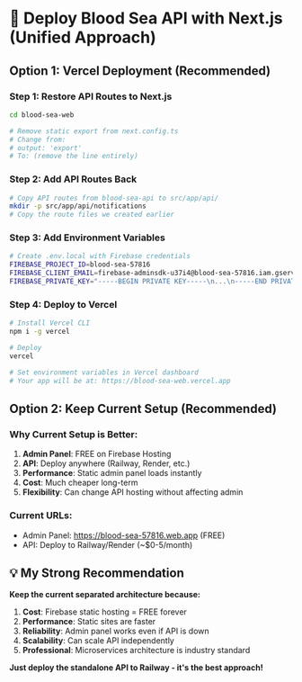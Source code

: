 # 🚀 Deploy Blood Sea API with Next.js (Unified Approach)

## Option 1: Vercel Deployment (Recommended)

### Step 1: Restore API Routes to Next.js
```bash
cd blood-sea-web

# Remove static export from next.config.ts
# Change from:
# output: 'export'
# To: (remove the line entirely)
```

### Step 2: Add API Routes Back
```bash
# Copy API routes from blood-sea-api to src/app/api/
mkdir -p src/app/api/notifications
# Copy the route files we created earlier
```

### Step 3: Add Environment Variables
```bash
# Create .env.local with Firebase credentials
FIREBASE_PROJECT_ID=blood-sea-57816
FIREBASE_CLIENT_EMAIL=firebase-adminsdk-u37i4@blood-sea-57816.iam.gserviceaccount.com
FIREBASE_PRIVATE_KEY="-----BEGIN PRIVATE KEY-----\n...\n-----END PRIVATE KEY-----"
```

### Step 4: Deploy to Vercel
```bash
# Install Vercel CLI
npm i -g vercel

# Deploy
vercel

# Set environment variables in Vercel dashboard
# Your app will be at: https://blood-sea-web.vercel.app
```

## Option 2: Keep Current Setup (Recommended)

### Why Current Setup is Better:
1. **Admin Panel**: FREE on Firebase Hosting
2. **API**: Deploy anywhere (Railway, Render, etc.)
3. **Performance**: Static admin panel loads instantly
4. **Cost**: Much cheaper long-term
5. **Flexibility**: Can change API hosting without affecting admin

### Current URLs:
- Admin Panel: https://blood-sea-57816.web.app (FREE)
- API: Deploy to Railway/Render (~$0-5/month)

## 💡 My Strong Recommendation

**Keep the current separated architecture because:**

1. **Cost**: Firebase static hosting = FREE forever
2. **Performance**: Static sites are faster
3. **Reliability**: Admin panel works even if API is down
4. **Scalability**: Can scale API independently
5. **Professional**: Microservices architecture is industry standard

**Just deploy the standalone API to Railway - it's the best approach!**
